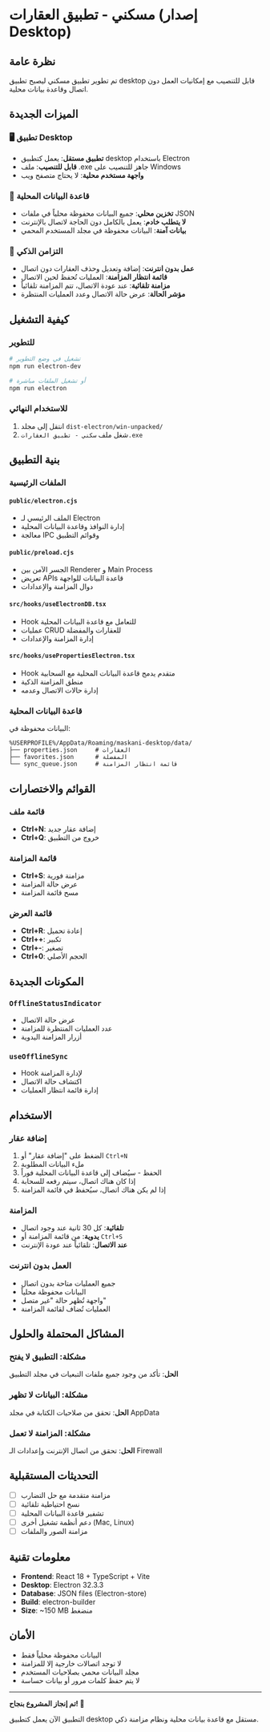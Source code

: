 # مسكني - تطبيق العقارات (إصدار Desktop)

## نظرة عامة

تم تطوير تطبيق مسكني ليصبح تطبيق desktop قابل للتنصيب مع إمكانيات العمل دون اتصال وقاعدة بيانات محلية.

## الميزات الجديدة

### 🖥️ تطبيق Desktop
- **تطبيق مستقل**: يعمل كتطبيق desktop باستخدام Electron
- **قابل للتنصيب**: ملف .exe جاهز للتنصيب على Windows
- **واجهة مستخدم محلية**: لا يحتاج متصفح ويب

### 💾 قاعدة البيانات المحلية
- **تخزين محلي**: جميع البيانات محفوظة محلياً في ملفات JSON
- **لا يتطلب خادم**: يعمل بالكامل دون الحاجة لاتصال بالإنترنت
- **بيانات آمنة**: البيانات محفوظة في مجلد المستخدم المحمي

### 🔄 التزامن الذكي
- **عمل بدون انترنت**: إضافة وتعديل وحذف العقارات دون اتصال
- **قائمة انتظار المزامنة**: العمليات تُحفظ لحين الاتصال
- **مزامنة تلقائية**: عند عودة الاتصال، تتم المزامنة تلقائياً
- **مؤشر الحالة**: عرض حالة الاتصال وعدد العمليات المنتظرة

## كيفية التشغيل

### للتطوير
```bash
# تشغيل في وضع التطوير
npm run electron-dev

# أو تشغيل الملفات مباشرة
npm run electron
```

### للاستخدام النهائي
1. انتقل إلى مجلد `dist-electron/win-unpacked/`
2. شغل ملف `سكني - تطبيق العقارات.exe`

## بنية التطبيق

### الملفات الرئيسية

#### `public/electron.cjs`
- الملف الرئيسي لـ Electron
- إدارة النوافذ وقاعدة البيانات المحلية
- معالجة IPC وقوائم التطبيق

#### `public/preload.cjs`
- الجسر الآمن بين Renderer و Main Process
- تعريض APIs قاعدة البيانات للواجهة
- دوال المزامنة والإعدادات

#### `src/hooks/useElectronDB.tsx`
- Hook للتعامل مع قاعدة البيانات المحلية
- عمليات CRUD للعقارات والمفضلة
- إدارة المزامنة والإعدادات

#### `src/hooks/usePropertiesElectron.tsx`
- Hook متقدم يدمج قاعدة البيانات المحلية مع السحابية
- منطق المزامنة الذكية
- إدارة حالات الاتصال وعدمه

### قاعدة البيانات المحلية

البيانات محفوظة في:
```
%USERPROFILE%/AppData/Roaming/maskani-desktop/data/
├── properties.json     # العقارات
├── favorites.json      # المفضلة
└── sync_queue.json     # قائمة انتظار المزامنة
```

## القوائم والاختصارات

### قائمة ملف
- **Ctrl+N**: إضافة عقار جديد
- **Ctrl+Q**: خروج من التطبيق

### قائمة المزامنة
- **Ctrl+S**: مزامنة فورية
- عرض حالة المزامنة
- مسح قائمة المزامنة

### قائمة العرض
- **Ctrl+R**: إعادة تحميل
- **Ctrl++**: تكبير
- **Ctrl+-**: تصغير
- **Ctrl+0**: الحجم الأصلي

## المكونات الجديدة

### `OfflineStatusIndicator`
- عرض حالة الاتصال
- عدد العمليات المنتظرة للمزامنة
- أزرار المزامنة اليدوية

### `useOfflineSync`
- Hook لإدارة المزامنة
- اكتشاف حالة الاتصال
- إدارة قائمة انتظار العمليات

## الاستخدام

### إضافة عقار
1. الضغط على "إضافة عقار" أو `Ctrl+N`
2. ملء البيانات المطلوبة
3. الحفظ - سيُضاف إلى قاعدة البيانات المحلية فوراً
4. إذا كان هناك اتصال، سيتم رفعه للسحابة
5. إذا لم يكن هناك اتصال، سيُحفظ في قائمة المزامنة

### المزامنة
- **تلقائية**: كل 30 ثانية عند وجود اتصال
- **يدوية**: من قائمة المزامنة أو `Ctrl+S`
- **عند الاتصال**: تلقائياً عند عودة الإنترنت

### العمل بدون انترنت
- جميع العمليات متاحة بدون اتصال
- البيانات محفوظة محلياً
- واجهة تُظهر حالة "غير متصل"
- العمليات تُضاف لقائمة المزامنة

## المشاكل المحتملة والحلول

### مشكلة: التطبيق لا يفتح
**الحل**: تأكد من وجود جميع ملفات التبعيات في مجلد التطبيق

### مشكلة: البيانات لا تظهر
**الحل**: تحقق من صلاحيات الكتابة في مجلد AppData

### مشكلة: المزامنة لا تعمل
**الحل**: تحقق من اتصال الإنترنت وإعدادات الـ Firewall

## التحديثات المستقبلية

- [ ] مزامنة متقدمة مع حل التضارب
- [ ] نسخ احتياطية تلقائية
- [ ] تشفير قاعدة البيانات المحلية
- [ ] دعم أنظمة تشغيل أخرى (Mac, Linux)
- [ ] مزامنة الصور والملفات

## معلومات تقنية

- **Frontend**: React 18 + TypeScript + Vite
- **Desktop**: Electron 32.3.3
- **Database**: JSON files (Electron-store)
- **Build**: electron-builder
- **Size**: ~150 MB منضغط

## الأمان

- البيانات محفوظة محلياً فقط
- لا توجد اتصالات خارجية إلا للمزامنة
- مجلد البيانات محمي بصلاحيات المستخدم
- لا يتم حفظ كلمات مرور أو بيانات حساسة

---

**تم إنجاز المشروع بنجاح! 🎉**

التطبيق الآن يعمل كتطبيق desktop مستقل مع قاعدة بيانات محلية ونظام مزامنة ذكي.
